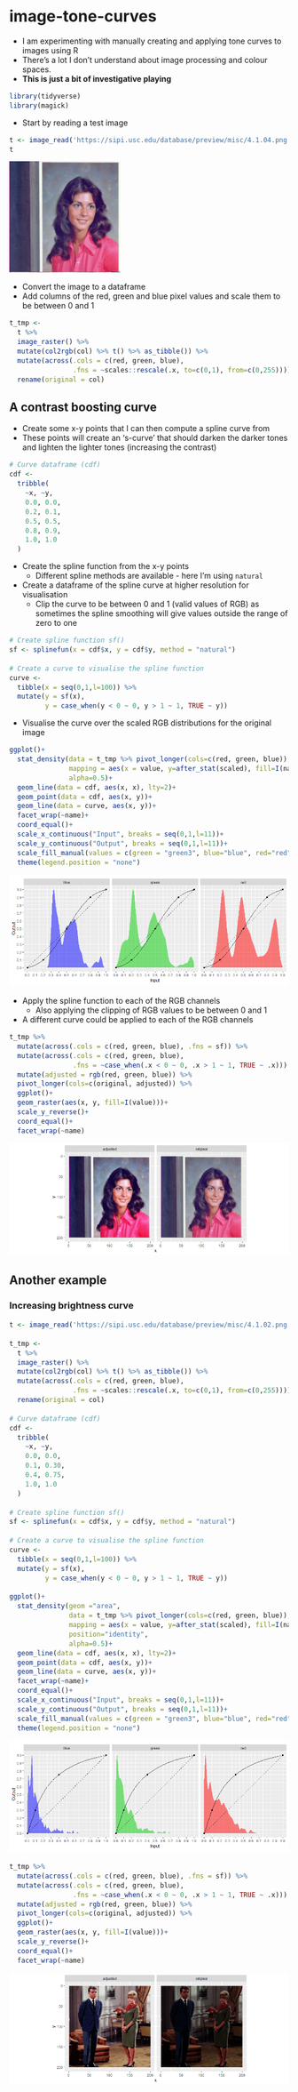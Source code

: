 
<!-- README.md is generated from README.Rmd. Please edit that file -->

# image-tone-curves

<!-- badges: start -->
<!-- badges: end -->

-   I am experimenting with manually creating and applying tone curves
    to images using R
-   There’s a lot I don’t understand about image processing and colour
    spaces.
-   **This is just a bit of investigative playing**

``` r
library(tidyverse)
library(magick)
```

-   Start by reading a test image

``` r
t <- image_read('https://sipi.usc.edu/database/preview/misc/4.1.04.png')
t
```

<img src="README_files/figure-gfm/unnamed-chunk-3-1.png" width="200" />

-   Convert the image to a dataframe
-   Add columns of the red, green and blue pixel values and scale them
    to be between 0 and 1

``` r
t_tmp <-
  t %>% 
  image_raster() %>% 
  mutate(col2rgb(col) %>% t() %>% as_tibble()) %>%
  mutate(across(.cols = c(red, green, blue), 
                .fns = ~scales::rescale(.x, to=c(0,1), from=c(0,255)))) %>% 
  rename(original = col)
```

## A contrast boosting curve

-   Create some x-y points that I can then compute a spline curve from
-   These points will create an ‘s-curve’ that should darken the darker
    tones and lighten the lighter tones (increasing the contrast)

``` r
# Curve dataframe (cdf)
cdf <- 
  tribble(
    ~x, ~y,
    0.0, 0.0,
    0.2, 0.1,
    0.5, 0.5,
    0.8, 0.9,
    1.0, 1.0
  )
```

-   Create the spline function from the x-y points
    -   Different spline methods are available - here I’m using
        `natural`
-   Create a dataframe of the spline curve at higher resolution for
    visualisation
    -   Clip the curve to be between 0 and 1 (valid values of RGB) as
        sometimes the spline smoothing will give values outside the
        range of zero to one

``` r
# Create spline function sf()
sf <- splinefun(x = cdf$x, y = cdf$y, method = "natural")

# Create a curve to visualise the spline function
curve <- 
  tibble(x = seq(0,1,l=100)) %>% 
  mutate(y = sf(x),
         y = case_when(y < 0 ~ 0, y > 1 ~ 1, TRUE ~ y))
```

-   Visualise the curve over the scaled RGB distributions for the
    original image

``` r
ggplot()+
  stat_density(data = t_tmp %>% pivot_longer(cols=c(red, green, blue)),
               mapping = aes(x = value, y=after_stat(scaled), fill=I(name)),
               alpha=0.5)+
  geom_line(data = cdf, aes(x, x), lty=2)+
  geom_point(data = cdf, aes(x, y))+
  geom_line(data = curve, aes(x, y))+
  facet_wrap(~name)+
  coord_equal()+
  scale_x_continuous("Input", breaks = seq(0,1,l=11))+
  scale_y_continuous("Output", breaks = seq(0,1,l=11))+
  scale_fill_manual(values = c(green = "green3", blue="blue", red="red"))+
  theme(legend.position = "none")
```

![](README_files/figure-gfm/unnamed-chunk-7-1.png)<!-- -->

-   Apply the spline function to each of the RGB channels
    -   Also applying the clipping of RGB values to be between 0 and 1
-   A different curve could be applied to each of the RGB channels

``` r
t_tmp %>%
  mutate(across(.cols = c(red, green, blue), .fns = sf)) %>%
  mutate(across(.cols = c(red, green, blue), 
                .fns = ~case_when(.x < 0 ~ 0, .x > 1 ~ 1, TRUE ~ .x))) %>%
  mutate(adjusted = rgb(red, green, blue)) %>%
  pivot_longer(cols=c(original, adjusted)) %>%
  ggplot()+
  geom_raster(aes(x, y, fill=I(value)))+
  scale_y_reverse()+
  coord_equal()+
  facet_wrap(~name)
```

![](README_files/figure-gfm/unnamed-chunk-8-1.png)<!-- -->

## Another example

### Increasing brightness curve

``` r
t <- image_read('https://sipi.usc.edu/database/preview/misc/4.1.02.png')

t_tmp <-
  t %>% 
  image_raster() %>% 
  mutate(col2rgb(col) %>% t() %>% as_tibble()) %>%
  mutate(across(.cols = c(red, green, blue), 
                .fns = ~scales::rescale(.x, to=c(0,1), from=c(0,255)))) %>% 
  rename(original = col)

# Curve dataframe (cdf)
cdf <- 
  tribble(
    ~x, ~y,
    0.0, 0.0,
    0.1, 0.30,
    0.4, 0.75,
    1.0, 1.0
  )

# Create spline function sf()
sf <- splinefun(x = cdf$x, y = cdf$y, method = "natural")

# Create a curve to visualise the spline function
curve <- 
  tibble(x = seq(0,1,l=100)) %>% 
  mutate(y = sf(x),
         y = case_when(y < 0 ~ 0, y > 1 ~ 1, TRUE ~ y))

ggplot()+
  stat_density(geom ="area",
               data = t_tmp %>% pivot_longer(cols=c(red, green, blue)),
               mapping = aes(x = value, y=after_stat(scaled), fill=I(name)),
               position="identity",
               alpha=0.5)+
  geom_line(data = cdf, aes(x, x), lty=2)+
  geom_point(data = cdf, aes(x, y))+
  geom_line(data = curve, aes(x, y))+
  facet_wrap(~name)+
  coord_equal()+
  scale_x_continuous("Input", breaks = seq(0,1,l=11))+
  scale_y_continuous("Output", breaks = seq(0,1,l=11))+
  scale_fill_manual(values = c(green = "green3", blue="blue", red="red"))+
  theme(legend.position = "none")
```

![](README_files/figure-gfm/unnamed-chunk-9-1.png)<!-- -->

``` r
t_tmp %>%
  mutate(across(.cols = c(red, green, blue), .fns = sf)) %>%
  mutate(across(.cols = c(red, green, blue), 
                .fns = ~case_when(.x < 0 ~ 0, .x > 1 ~ 1, TRUE ~ .x))) %>%
  mutate(adjusted = rgb(red, green, blue)) %>%
  pivot_longer(cols=c(original, adjusted)) %>%
  ggplot()+
  geom_raster(aes(x, y, fill=I(value)))+
  scale_y_reverse()+
  coord_equal()+
  facet_wrap(~name)
```

![](README_files/figure-gfm/unnamed-chunk-9-2.png)<!-- -->
